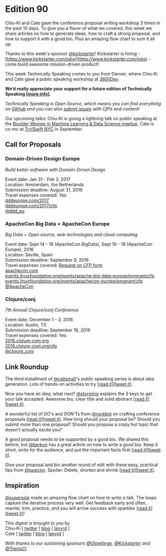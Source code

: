 # Edition 90

Chiu-Ki and Cate gave the conference proposal writing workshop 3 times in the
past 10 days. To give you a flavor of what we covered, this week we share
articles on how to generate ideas, how to craft a strong proposal, and how to
support it with a good bio. Plus an amazing flow chart to sum it all up.

Thanks to this week's sponsor [@kickstarter](https://twitter.com/kickstarter)! Kickstarter is hiring - [https://www.kickstarter.com/jobs](https://www.kickstarter.com/jobs) - come build awesome mission-driven product!

This week Technically Speaking comes to you from Denver, where Chiu-Ki and Cate
gave a public speaking workshop at [360|iDev](http://360idev.com/sessions/conference-proposal-writing/).

**We’d really appreciate your support for a future edition of Technically Speaking [[more info](http://www.techspeak.email/sponsorship/)].**  

*Technically Speaking is Open Source, which means you can find everything on [GitHub](https://github.com/catehstn/technically-speaking/) and you can also [submit issues](https://github.com/catehstn/technically-speaking/issues/new) with CfPs and content!*  

Our upcoming talks: Chiu-Ki is giving a lightning talk on public speaking at the [Boulder Women in Machine Learning & Data Science meetup](http://www.meetup.com/Boulder-Women-in-Machine-Learning-and-Data-Science/events/232808400/). Cate is co-mc at [Try!Swift NYC](http://www.tryswiftnyc.com/) in September.

## Call for Proposals

### Domain-Driven Design Europe
*Build better software with Domain-Driven Design*

Event date: Jan 31 - Feb 3, 2017  
Location: Amsterdam, the Netherlands  
Submission deadline: August 31, 2016  
Travel expenses covered: Yes  
[dddeurope.com/2017](https://dddeurope.com/2017/)  
[dddeurope.com/2017/cfp](https://dddeurope.com/2017/cfp/)  
[@ddd_eu](https://twitter.com/ddd_eu)

### ApacheCon Big Data + ApacheCon Europe
*Big Data + Open source, web technologies and cloud computing*

Event date: Sept 14 - 16 (ApacheCon BigData), Sept 16 - 18 (ApacheCon Europe), 2016  
Location: Seville, Spain  
Submission deadline: September 9, 2016  
Travel expenses covered: [Request on CFP   form](https://twitter.com/ApacheCon/status/763416415315648514)  
[apachecon.com](http://apachecon.com)  
[events.linuxfoundation.org/events/apache-big-data-europe/program/cfp](http://events.linuxfoundation.org/events/apache-big-data-europe/program/cfp)  
[events.linuxfoundation.org/events/apachecon-europe/program/cfp](http://events.linuxfoundation.org/events/apachecon-europe/program/cfp)  
[@ApacheCon](https://twitter.com/ApacheCon)

### Clojure/conj
*7th Annual Clojure/conj Conference*

Event date: December 1 - 3, 2016  
Location: Austin, TX  
Submission deadline: September 16, 2016  
Travel expenses covered: Yes  
[2016.clojure-conj.org](http://2016.clojure-conj.org/)  
[2016.clojure-conj.org/cfp](http://2016.clojure-conj.org/cfp/)  
[@clojure_conj](https://twitter.com/clojure_conj)


## Link Roundup

The third installment of [@cattsmall](https://twitter.com/cattsmall)'s public speaking series is about idea generation. Lots of hands-on activities to try [[read it](http://cattsmall.com/advice/2016/08/11/become-public-speaker-3.html)][[tweet it](https://twitter.com/home?status=How%20to%20become%20a%20public%20speaker%20in%201%20year%20%E2%80%93%20Step%203%3A%20Generate%20interesting%20topics%20by%20%40cattsmall%20http%3A//bit.ly/2byGOWK%20via%20%40techspeakdigest)].

Now you have an idea, what next? [@storming](https://twitter.com/storming)
explains the 3 keys to get your talk accepted: Awesome bio, clear title and
solid abstract [[read it](https://www.cloudfoundry.org/3-keys-to-getting-your-talk-accepted-at-a-conference/)][[tweet it](https://twitter.com/home?status=3%20keys%20to%20getting%20your%20talk%20accepted%20at%20a%20conference%20by%20%40storming%20http%3A//bit.ly/2bcGop9%20via%20%40techspeakdigest)].

A wonderful list of DO's and DON'Ts from [@rockbot](https://twitter.com/rockbot) on crafting conference proposals [[read it](http://bit.ly/29lidV9)][[tweet it](https://twitter.com/home?status=Is%20Your%20Conference%20Proposal%20Good%20Enough?%20by%20%40rockbot%0Ahttp%3A//bit.ly/29lidV9%20via%20%40techspeakdigest)]. How long should your proposal be? Should you submit more than one proposal? Should you propose a crazy hot topic that doesn't actually excite you?

A good proposal needs to be supported by a good bio. We shared this before, but
[@berkun](https://twitter.com/berkun) has a great article on how to write a good bio. Keep it short, write for the audience, and put the important facts first [[read it](http://scottberkun.com/2013/how-to-write-a-good-bio/)][[tweet it](https://twitter.com/home?status=How%20To%20Write%20A%20Good%20Bio%20by%20%40berkun%20http%3A//scottberkun.com/2013/how-to-write-a-good-bio%20via%20%40techspeakdigest)].

Give your proposal and bio another round of edit with these
 easy, practical tips from [@jspector](https://twitter.com/jspector). Spoiler: Delete, shorten and shrink [[read it](http://bit.ly/2b2t5GB)][[tweet it](https://twitter.com/home?status=5%20tips%20to%20improve%20your%20writing%20forever%20by%20%40jspector.%20Try%20them%20on%20your%20talk%20proposals!%20http%3A//bit.ly/2b2t5GB%20via%20%40techspeakdigest)].


## Inspiration

[@supersole](https://twitter.com/supersole) made an
amazing flow chart on how to write a talk. The loops capture the iterative
process very well. Get feedback early and often, rewrite, trim, practice, and
you will arrive success with sparkles [[read it](https://soledadpenades.com/2016/08/17/how-to-write-a-talk/)][[tweet it](https://twitter.com/home?status=How%20to%20write%20a%20talk%20by%20%40supersole%20https%3A//soledadpenades.com/2016/08/17/how-to-write-a-talk/%20via%20%40techspeakdigest)]!


This digest is brought to you by  
Chiu-Ki [ [twitter](https://twitter.com/chiuki) | [blog](http://blog.sqisland.com/) | [lanyrd](http://lanyrd.com/profile/chiuki/) ]  
Cate [ [twitter](https://twitter.com/catehstn) | [blog](http://www.catehuston.com/blog/) | [lanyrd](http://lanyrd.com/profile/catehstn/) ]

*With thanks to our sustaining sponsors [@Glowforge](http://twitter.com/glowforge), [@Kickstarter](http://twitter.com/kickstarter) and [@TravisCI](http://twitter.com/travisci).*

